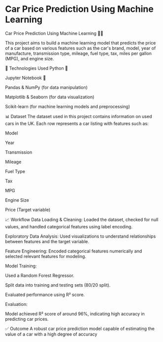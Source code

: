 # Car Price Prediction Using Machine Learning

Car Price Prediction Using Machine Learning 🚗💸

This project aims to build a machine learning model that predicts the price of a car based on various features such as the car's brand, model, year of manufacture, transmission type, mileage, fuel type, tax, miles per gallon (MPG), and engine size.

📌 Technologies Used
Python 🐍

Jupyter Notebook 📒

Pandas & NumPy (for data manipulation)

Matplotlib & Seaborn (for data visualization)

Scikit-learn (for machine learning models and preprocessing)

📊 Dataset
The dataset used in this project contains information on used cars in the UK. Each row represents a car listing with features such as:

Model

Year

Transmission

Mileage

Fuel Type

Tax

MPG

Engine Size

Price (Target variable)

📈 Workflow
Data Loading & Cleaning: Loaded the dataset, checked for null values, and handled categorical features using label encoding.

Exploratory Data Analysis: Used visualizations to understand relationships between features and the target variable.

Feature Engineering: Encoded categorical features numerically and selected relevant features for modeling.

Model Training:

Used a Random Forest Regressor.

Split data into training and testing sets (80/20 split).

Evaluated performance using R² score.

Evaluation:

Model achieved R² score of around 96%, indicating high accuracy in predicting car prices.

✅ Outcome
A robust car price prediction model capable of estimating the value of a car with a high degree of accuracy
